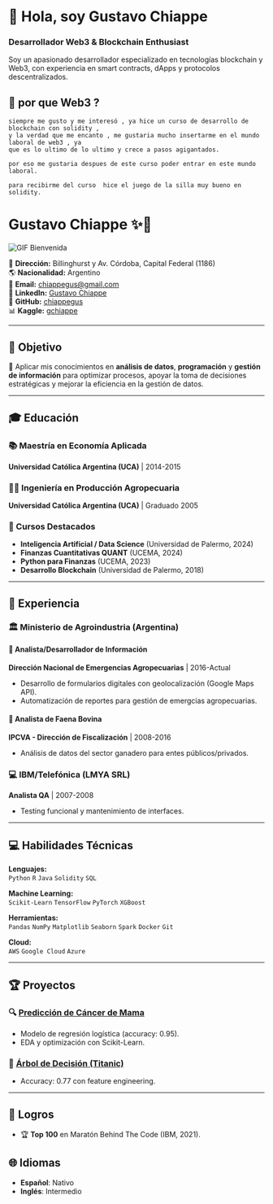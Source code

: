 # 👋 Hola, soy Gustavo Chiappe

### Desarrollador Web3 & Blockchain Enthusiast

Soy un apasionado desarrollador especializado en tecnologías blockchain y Web3, con experiencia en smart contracts, dApps y protocolos descentralizados.

## 🚀 por que Web3 ?

    siempre me gusto y me interesó , ya hice un curso de desarrollo de blockchain con solidity ,
    y la verdad que me encanto , me gustaria mucho insertarme en el mundo laboral de web3 , ya
    que es lo ultimo de lo ultimo y crece a pasos agigantados.

    por eso me gustaria despues de este curso poder entrar en este mundo laboral.

    para recibirme del curso  hice el juego de la silla muy bueno en solidity.



# Gustavo Chiappe ✨🚀  

![GIF Bienvenida](https://media.giphy.com/media/xT0xeJpnrWC4XWblEk/giphy.gif)  

📍 **Dirección:** Billinghurst y Av. Córdoba, Capital Federal (1186)  
🌎 **Nacionalidad:** Argentino  
📧 **Email:** chiappegus@gmail.com  
🔗 **LinkedIn:** [Gustavo Chiappe](https://www.linkedin.com/in/gustavo-c-9a53059/)  
🐙 **GitHub:** [chiappegus](https://chiappegus.github.io/CV-Gustavo-Chiappe/)  
📊 **Kaggle:** [gchiappe](https://www.kaggle.com/gchiappe)  

---

## 🎯 Objetivo  
🚀 Aplicar mis conocimientos en **análisis de datos**, **programación** y **gestión de información** para optimizar procesos, apoyar la toma de decisiones estratégicas y mejorar la eficiencia en la gestión de datos.  

---

## 🎓 Educación  

### 📚 Maestría en Economía Aplicada  
**Universidad Católica Argentina (UCA)** | 2014-2015  

### 🧑‍🎓 Ingeniería en Producción Agropecuaria  
**Universidad Católica Argentina (UCA)** | Graduado 2005  

### 🤖 Cursos Destacados  
- **Inteligencia Artificial / Data Science** (Universidad de Palermo, 2024)  
- **Finanzas Cuantitativas QUANT** (UCEMA, 2024)  
- **Python para Finanzas** (UCEMA, 2023)  
- **Desarrollo Blockchain** (Universidad de Palermo, 2018)  

---

## 🏢 Experiencia  

### 🏛️ Ministerio de Agroindustria (Argentina)  
#### 🔹 Analista/Desarrollador de Información  
**Dirección Nacional de Emergencias Agropecuarias** | 2016-Actual  
- Desarrollo de formularios digitales con geolocalización (Google Maps API).  
- Automatización de reportes para gestión de emergcias agropecuarias.  

#### 🔹 Analista de Faena Bovina  
**IPCVA - Dirección de Fiscalización** | 2008-2016  
- Análisis de datos del sector ganadero para entes públicos/privados.  

### 💻 IBM/Telefónica (LMYA SRL)  
**Analista QA** | 2007-2008  
- Testing funcional y mantenimiento de interfaces.  

---

## 💻 Habilidades Técnicas  

**Lenguajes:**  
`Python` `R` `Java` `Solidity` `SQL`  

**Machine Learning:**  
`Scikit-Learn` `TensorFlow` `PyTorch` `XGBoost`  

**Herramientas:**  
`Pandas` `NumPy` `Matplotlib` `Seaborn` `Spark` `Docker` `Git`  

**Cloud:**  
`AWS` `Google Cloud` `Azure`  

---

## 🏆 Proyectos  

### 🔍 [Predicción de Cáncer de Mama](https://www.kaggle.com/code/gchiappe/breast-cancer-wisconsin-gustavo-predic-logistic)  
- Modelo de regresión logística (accuracy: 0.95).  
- EDA y optimización con Scikit-Learn.  

### 🌲 [Árbol de Decisión (Titanic)](https://www.kaggle.com/code/gchiappe/decision-tree-accuracy-0-7686567164179104)  
- Accuracy: 0.77 con feature engineering.  

---

## 🏅 Logros  
- 🏆 **Top 100** en Maratón Behind The Code (IBM, 2021).  

## 🌐 Idiomas  
- **Español**: Nativo  
- **Inglés**: Intermedio  